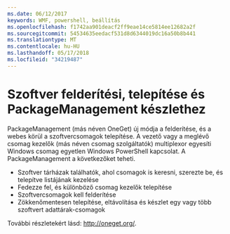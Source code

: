 ```yaml
---
ms.date: 06/12/2017
keywords: WMF, powershell, beállítás
ms.openlocfilehash: f1742aa901deacf2ff9eae14ce5814ee12682a2f
ms.sourcegitcommit: 54534635eedacf531d8d6344019dc16a50b8b441
ms.translationtype: MT
ms.contentlocale: hu-HU
ms.lasthandoff: 05/17/2018
ms.locfileid: "34219487"
---
```

# <a name="software-discovery-install-and-inventory-with-packagemanagement"></a>Szoftver felderítési, telepítése és PackageManagement készlethez

PackageManagement (más néven OneGet) új módja a felderítése, és a webes körül a szoftvercsomagok telepítése. A vezető vagy a meglévő csomag kezelők (más néven csomag szolgáltatók) multiplexor egyesíti Windows csomag egyetlen Windows PowerShell kapcsolat. A PackageManagement a következőket teheti.

-   Szoftver tárházak találhatók, ahol csomagok is keresni, szerezte be, és telepítve listájának kezelése
-   Fedezze fel, és különböző csomag kezelők telepítése
-   Szoftvercsomagok kell felderítése
-   Zökkenőmentesen telepítése, eltávolítása és készlet egy vagy több szoftvert adattárak-csomagok

További részletekért lásd: http://oneget.org/.

